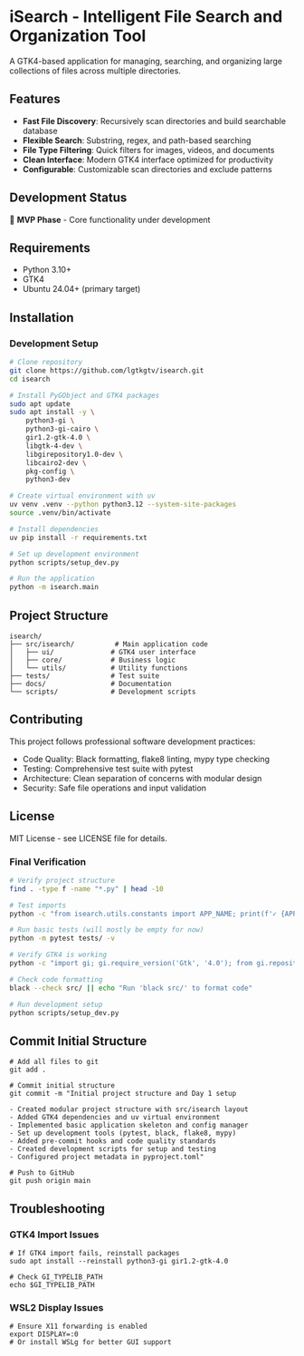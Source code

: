 # iSearch - Intelligent File Search and Organization Tool

A GTK4-based application for managing, searching, and organizing large collections of files across multiple directories.

## Features

- **Fast File Discovery**: Recursively scan directories and build searchable database
- **Flexible Search**: Substring, regex, and path-based searching
- **File Type Filtering**: Quick filters for images, videos, and documents
- **Clean Interface**: Modern GTK4 interface optimized for productivity
- **Configurable**: Customizable scan directories and exclude patterns

## Development Status

🚧 **MVP Phase** - Core functionality under development

## Requirements

- Python 3.10+
- GTK4
- Ubuntu 24.04+ (primary target)

## Installation

### Development Setup
```bash
# Clone repository
git clone https://github.com/lgtkgtv/isearch.git
cd isearch

# Install PyGObject and GTK4 packages
sudo apt update
sudo apt install -y \
    python3-gi \
    python3-gi-cairo \
    gir1.2-gtk-4.0 \
    libgtk-4-dev \
    libgirepository1.0-dev \
    libcairo2-dev \
    pkg-config \
    python3-dev

# Create virtual environment with uv
uv venv .venv --python python3.12 --system-site-packages
source .venv/bin/activate

# Install dependencies
uv pip install -r requirements.txt

# Set up development environment
python scripts/setup_dev.py

# Run the application
python -m isearch.main
```

## Project Structure

```
isearch/
├── src/isearch/          # Main application code
│   ├── ui/              # GTK4 user interface
│   ├── core/            # Business logic
│   └── utils/           # Utility functions
├── tests/               # Test suite
├── docs/                # Documentation
└── scripts/             # Development scripts
```

## Contributing
This project follows professional software development practices:

* Code Quality: Black formatting, flake8 linting, mypy type checking
* Testing: Comprehensive test suite with pytest
* Architecture: Clean separation of concerns with modular design
* Security: Safe file operations and input validation

## License
MIT License - see LICENSE file for details.


### Final Verification

```bash
# Verify project structure
find . -type f -name "*.py" | head -10

# Test imports
python -c "from isearch.utils.constants import APP_NAME; print(f'✓ {APP_NAME} imports working')"

# Run basic tests (will mostly be empty for now)
python -m pytest tests/ -v

# Verify GTK4 is working
python -c "import gi; gi.require_version('Gtk', '4.0'); from gi.repository import Gtk; print('✓ GTK4 ready')"

# Check code formatting
black --check src/ || echo "Run 'black src/' to format code"

# Run development setup
python scripts/setup_dev.py
```

## Commit Initial Structure

```
# Add all files to git
git add .

# Commit initial structure
git commit -m "Initial project structure and Day 1 setup

- Created modular project structure with src/isearch layout
- Added GTK4 dependencies and uv virtual environment
- Implemented basic application skeleton and config manager
- Set up development tools (pytest, black, flake8, mypy)
- Added pre-commit hooks and code quality standards
- Created development scripts for setup and testing
- Configured project metadata in pyproject.toml"

# Push to GitHub
git push origin main

```

## Troubleshooting

### GTK4 Import Issues

```
# If GTK4 import fails, reinstall packages
sudo apt install --reinstall python3-gi gir1.2-gtk-4.0

# Check GI_TYPELIB_PATH
echo $GI_TYPELIB_PATH
```

### WSL2 Display Issues

```
# Ensure X11 forwarding is enabled
export DISPLAY=:0
# Or install WSLg for better GUI support
```
